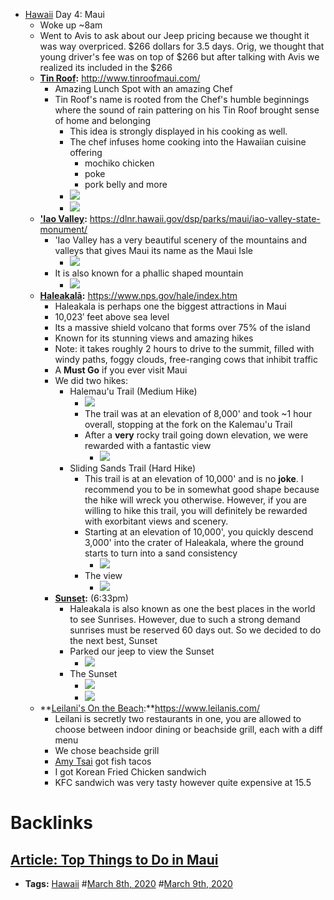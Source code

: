 - [Hawaii](<Hawaii.md>) Day 4: Maui
    - Woke up ~8am
    - Went to Avis to ask about our Jeep pricing because we thought it was way overpriced. $266 dollars for 3.5 days. Orig, we thought that young driver's fee was on top of $266 but after talking with Avis we realized its included in the $266
    - **[Tin Roof](<Tin Roof.md>):** http://www.tinroofmaui.com/
        - Amazing Lunch Spot with an amazing Chef
        - Tin Roof's name is rooted from the Chef's humble beginnings where the sound of rain pattering on his Tin Roof brought sense of home and belonging
            - This idea is strongly displayed in his cooking as well.
            - The chef infuses home cooking into the Hawaiian cuisine offering
                - mochiko chicken
                - poke
                - pork belly and more
            - ![](https://firebasestorage.googleapis.com/v0/b/firescript-577a2.appspot.com/o/imgs%2Fapp%2Fandyjgao%2FlkWfRCjPAM?alt=media&token=7fe6cd5e-8213-49fe-93b5-4feaf1cfd9e0)
            - ![](https://firebasestorage.googleapis.com/v0/b/firescript-577a2.appspot.com/o/imgs%2Fapp%2Fandyjgao%2FQqBrK0ItBp?alt=media&token=20149459-d055-4ea1-9936-0a98579fc312)
    - **['Iao Valley](<'Iao Valley.md>):** https://dlnr.hawaii.gov/dsp/parks/maui/iao-valley-state-monument/
        - 'Iao Valley has a very beautiful scenery of the  mountains and valleys that gives Maui its name as the Maui Isle
            - ![](https://firebasestorage.googleapis.com/v0/b/firescript-577a2.appspot.com/o/imgs%2Fapp%2Fandyjgao%2Fqe4tcwiztM?alt=media&token=90905b29-4ffe-46b0-b9f1-1c36cdf762dc)
        - It is also known for a phallic shaped mountain
            - ![](https://firebasestorage.googleapis.com/v0/b/firescript-577a2.appspot.com/o/imgs%2Fapp%2Fandyjgao%2FWxCrkCE7hX?alt=media&token=30c176b6-0b67-427c-b3f0-e7f905c8198f)
    - **[Haleakalā](<Haleakalā.md>):** https://www.nps.gov/hale/index.htm
        - Haleakala is perhaps one the biggest attractions in Maui
        - 10,023′ feet above sea level
        - Its a massive shield volcano that forms over 75% of the island
        - Known for its stunning views and amazing hikes
        - Note: it takes roughly 2 hours to drive to the summit, filled with windy paths, foggy clouds, free-ranging cows that inhibit traffic
        - A **Must Go** if you ever visit Maui
        - We did two hikes:
            - Halemau'u Trail (Medium Hike)
                - ![](https://firebasestorage.googleapis.com/v0/b/firescript-577a2.appspot.com/o/imgs%2Fapp%2Fandyjgao%2Fp9tJlq-Ddl?alt=media&token=0276d8c3-fc8d-48be-a91c-13e100ee8605)
                - The trail was at an elevation of 8,000' and took ~1 hour overall, stopping at the fork on the Kalemau'u Trail
                - After a **very** rocky trail going down elevation, we were rewarded with a fantastic view
                    - ![](https://firebasestorage.googleapis.com/v0/b/firescript-577a2.appspot.com/o/imgs%2Fapp%2Fandyjgao%2F9TrAXuB8Cb?alt=media&token=bf8ab578-6c78-430b-bb2e-020c1662ff85)
            - Sliding Sands Trail (Hard Hike)
                - This trail is at an elevation of 10,000' and is no **joke**. I recommend you to be in somewhat good shape because the hike will wreck you otherwise. However, if you are willing to hike this trail, you will definitely be rewarded with exorbitant views and scenery.
                - Starting at an elevation of 10,000', you quickly descend 3,000' into the crater of Haleakala, where the ground starts to turn into a sand consistency 
                    - ![](https://firebasestorage.googleapis.com/v0/b/firescript-577a2.appspot.com/o/imgs%2Fapp%2Fandyjgao%2FHdXUTwFxVJ?alt=media&token=ed7ccd86-48cf-4258-a6b4-41e4f836ec05)
                - The view
                    - ![](https://firebasestorage.googleapis.com/v0/b/firescript-577a2.appspot.com/o/imgs%2Fapp%2Fandyjgao%2FFSC4pzb1P1?alt=media&token=18605abc-825c-4467-b929-000b1feab786)
        - **[Sunset](<Sunset.md>):** (6:33pm)
            - Haleakala is also known as one the best places in the world to see Sunrises. However, due to such a strong demand sunrises must be reserved 60 days out. So we decided to do the next best, Sunset
            - Parked our jeep to view the Sunset
                - ![](https://firebasestorage.googleapis.com/v0/b/firescript-577a2.appspot.com/o/imgs%2Fapp%2Fandyjgao%2FalWRg4ic_G?alt=media&token=13050905-126f-47e8-8362-e6b0e708e34e)
            - The Sunset
                - ![](https://firebasestorage.googleapis.com/v0/b/firescript-577a2.appspot.com/o/imgs%2Fapp%2Fandyjgao%2FLe5vzMm-hx?alt=media&token=e7b5425a-2fe9-4426-9b55-75568bd2bf72)
                - ![](https://firebasestorage.googleapis.com/v0/b/firescript-577a2.appspot.com/o/imgs%2Fapp%2Fandyjgao%2FVkW7vmGCU6?alt=media&token=de1a7dff-cc67-4807-834a-b13e6f6eaab0)
    - **[Leilani's On the Beach](<Leilani's On the Beach.md>):**https://www.leilanis.com/
        - Leilani is secretly two restaurants in one, you are allowed to choose between indoor dining or beachside grill, each with a diff menu
        - We chose beachside grill
        - [Amy Tsai](<Amy Tsai.md>) got fish tacos
        - I got Korean Fried Chicken sandwich
        - KFC sandwich was very tasty however quite expensive at 15.5

# Backlinks
## [Article: Top Things to Do in Maui](<Article: Top Things to Do in Maui.md>)
- **Tags:** [Hawaii](<Hawaii.md>) #[March 8th, 2020](<March 8th, 2020.md>) #[March 9th, 2020](<March 9th, 2020.md>)

